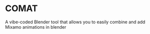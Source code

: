 # COMAT
A vibe-coded Blender tool that allows you to easily combine and add Mixamo animations in blender

